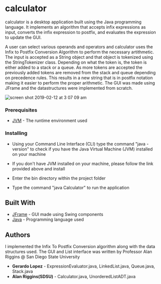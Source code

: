 # calculator
calculator is a desktop application built using the Java programming language. It implements an algorithm that accepts infix expressions as input, converts the infix expression to postfix, and evaluates the expression to update the GUI. 

A user can select various operands and operators and calculator uses the Infix to Postfix Conversion Algorithm to perform the necessary artithmetic. The input is accepted as a String object and that object is tokenized using the StringTokenizer class. Depending on what the token is, the token is either added to a stack or a queue. As more tokens are accepted the previously added tokens are removed from the stack and queue depending on precedence rules. This results in a new string that is in postfix notation making it easier to perform the proper arithmetic. The GUI was made using JFrame and the datastructures were implemented from scratch. 

![screen shot 2019-02-12 at 3 07 09 am](https://user-images.githubusercontent.com/27708647/52631465-b851dc00-2e73-11e9-991f-2fa5e600d1e4.png)

### Prerequisites
* [JVM](https://www.java.com/en/download/) - The runtime environment used


### Installing
* Using your Command Line Interface (CLI) type the command "java -version" to check if you have the Java Virtual Machine (JVM) installed on your machine
* If you don't have JVM installed on your machine, please follow the link provided above and install

* Enter the bin directory within the project folder
* Type the command "java Calculator" to run the application


## Built With
* [JFrame](https://docs.oracle.com/javase/tutorial/uiswing/components/frame.html) - GUI made using Swing components
* [Java](https://docs.oracle.com/javase/7/docs/api/) - Programming language used


## Authors
I implemented the Infix To Postfix Conversion algorithm along with the data structures used. The GUI and List interface was written by Professor Alan Riggins @ San Diego State University
* **Gerardo Lopez** - ExpressionEvaluator.java, LinkedList.java, Queue.java, Stack.java
* **Alan Riggins(SDSU)** - Calculator.java, UnorderedListADT.java
